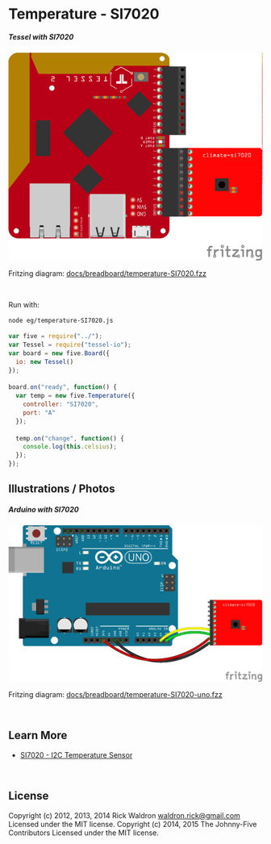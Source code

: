<!--remove-start-->

# Temperature - SI7020

<!--remove-end-->






##### Tessel with SI7020



![docs/breadboard/temperature-SI7020.png](breadboard/temperature-SI7020.png)<br>

Fritzing diagram: [docs/breadboard/temperature-SI7020.fzz](breadboard/temperature-SI7020.fzz)

&nbsp;




Run with:
```bash
node eg/temperature-SI7020.js
```


```javascript
var five = require("../");
var Tessel = require("tessel-io");
var board = new five.Board({
  io: new Tessel()
});

board.on("ready", function() {
  var temp = new five.Temperature({
    controller: "SI7020",
    port: "A"
  });

  temp.on("change", function() {
    console.log(this.celsius);
  });
});

```


## Illustrations / Photos


##### Arduino with SI7020



![docs/breadboard/temperature-SI7020-uno.png](breadboard/temperature-SI7020-uno.png)<br>

Fritzing diagram: [docs/breadboard/temperature-SI7020-uno.fzz](breadboard/temperature-SI7020-uno.fzz)

&nbsp;






## Learn More

- [SI7020 - I2C Temperature Sensor](https://tessel.io/docs/climate)

&nbsp;

<!--remove-start-->

## License
Copyright (c) 2012, 2013, 2014 Rick Waldron <waldron.rick@gmail.com>
Licensed under the MIT license.
Copyright (c) 2014, 2015 The Johnny-Five Contributors
Licensed under the MIT license.

<!--remove-end-->
